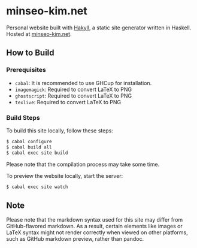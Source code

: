 # minseo-kim.net

Personal website built with [Hakyll](https://jaspervdj.be/hakyll/), a static site generator written in Haskell. Hosted at [minseo-kim.net](https://minseo-kim.net).

## How to Build

### Prerequisites

- `cabal`: It is recommended to use GHCup for installation.
- `imagemagick`: Required to convert LaTeX to PNG
- `ghostscript`: Required to convert LaTeX to PNG
- `texlive`: Required to convert LaTeX to PNG

### Build Steps

To build this site locally, follow these steps:

```sh
$ cabal configure
$ cabal build all
$ cabal exec site build
```

Please note that the compilation process may take some time.

To preview the website locally, start the server:

```sh
$ cabal exec site watch
```

## Note

Please note that the markdown syntax used for this site may differ from GitHub-flavored markdown. As a result, certain elements like images or LaTeX syntax might not render correctly when viewed on other platforms, such as GitHub markdown preview, rather than pandoc.


